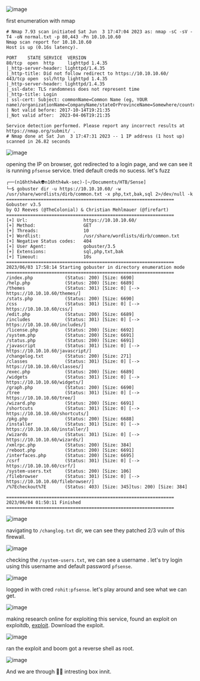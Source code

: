 ![image](https://github.com/n16hth4wk07/n16hth4wk07.github.io/assets/87468669/c02d04a0-b461-42af-b136-4104a84343ac)

first enumeration with nmap 

```
# Nmap 7.93 scan initiated Sat Jun  3 17:47:04 2023 as: nmap -sC -sV -T4 -oN normal.txt -p 80,443 -Pn 10.10.10.60
Nmap scan report for 10.10.10.60
Host is up (0.16s latency).

PORT    STATE SERVICE  VERSION
80/tcp  open  http     lighttpd 1.4.35
|_http-server-header: lighttpd/1.4.35
|_http-title: Did not follow redirect to https://10.10.10.60/
443/tcp open  ssl/http lighttpd 1.4.35
|_http-server-header: lighttpd/1.4.35
|_ssl-date: TLS randomness does not represent time
|_http-title: Login
| ssl-cert: Subject: commonName=Common Name (eg, YOUR name)/organizationName=CompanyName/stateOrProvinceName=Somewhere/countryName=US
| Not valid before: 2017-10-14T19:21:35
|_Not valid after:  2023-04-06T19:21:35

Service detection performed. Please report any incorrect results at https://nmap.org/submit/ .
# Nmap done at Sat Jun  3 17:47:31 2023 -- 1 IP address (1 host up) scanned in 26.82 seconds
```

![image](https://github.com/n16hth4wk07/n16hth4wk07.github.io/assets/87468669/2b538c44-d72a-4aa1-8b85-cda1239a0c20)

opening the IP on browser, got redirected to a login page, and we can see it is running `pfsense` service. tried default creds no sucess. let's fuzz

```
┌──(n16hth4wk👽n16hth4wk-sec)-[~/Documents/HTB/Sense]
└─$ gobuster dir -u https://10.10.10.60/ -w /usr/share/wordlists/dirb/common.txt -x php,txt,bak,sql 2>/dev/null -k 
===============================================================                
Gobuster v3.5                                                                      
by OJ Reeves (@TheColonial) & Christian Mehlmauer (@firefart)                   
===============================================================
[+] Url:                     https://10.10.10.60/
[+] Method:                  GET                                                   
[+] Threads:                 10
[+] Wordlist:                /usr/share/wordlists/dirb/common.txt
[+] Negative Status codes:   404
[+] User Agent:              gobuster/3.5                      
[+] Extensions:              sql,php,txt,bak
[+] Timeout:                 10s                                                   
===============================================================
2023/06/03 17:58:14 Starting gobuster in directory enumeration mode                
===============================================================
/index.php            (Status: 200) [Size: 6690]
/help.php             (Status: 200) [Size: 6689]
/themes               (Status: 301) [Size: 0] [--> https://10.10.10.60/themes/]
/stats.php            (Status: 200) [Size: 6690]
/css                  (Status: 301) [Size: 0] [--> https://10.10.10.60/css/]
/edit.php             (Status: 200) [Size: 6689]
/includes             (Status: 301) [Size: 0] [--> https://10.10.10.60/includes/]
/license.php          (Status: 200) [Size: 6692]
/system.php           (Status: 200) [Size: 6691]
/status.php           (Status: 200) [Size: 6691]
/javascript           (Status: 301) [Size: 0] [--> https://10.10.10.60/javascript/]
/changelog.txt        (Status: 200) [Size: 271]
/classes              (Status: 301) [Size: 0] [--> https://10.10.10.60/classes/]
/exec.php             (Status: 200) [Size: 6689]
/widgets              (Status: 301) [Size: 0] [--> https://10.10.10.60/widgets/]
/graph.php            (Status: 200) [Size: 6690]
/tree                 (Status: 301) [Size: 0] [--> https://10.10.10.60/tree/]
/wizard.php           (Status: 200) [Size: 6691]
/shortcuts            (Status: 301) [Size: 0] [--> https://10.10.10.60/shortcuts/]
/pkg.php              (Status: 200) [Size: 6688]
/installer            (Status: 301) [Size: 0] [--> https://10.10.10.60/installer/]
/wizards              (Status: 301) [Size: 0] [--> https://10.10.10.60/wizards/]
/xmlrpc.php           (Status: 200) [Size: 384]
/reboot.php           (Status: 200) [Size: 6691]
/interfaces.php       (Status: 200) [Size: 6695]
/csrf                 (Status: 301) [Size: 0] [--> https://10.10.10.60/csrf/]
/system-users.txt     (Status: 200) [Size: 106]
/filebrowser          (Status: 301) [Size: 0] [--> https://10.10.10.60/filebrowser/]
/%7Echeckout%7E       (Status: 403) [Size: 345]tus: 200) [Size: 384]  

===============================================================
2023/06/04 01:50:11 Finished
===============================================================
```

![image](https://github.com/n16hth4wk07/n16hth4wk07.github.io/assets/87468669/e16158c9-bd0e-46bd-ba18-ac7d779ed76f)

navigating to `/changlog.txt` dir, we can see they patched 2/3 vuln of this firewall.

![image](https://github.com/n16hth4wk07/n16hth4wk07.github.io/assets/87468669/8773335c-d279-4973-b2c7-71572aa79509)

checking the `/system-users.txt`, we can see a username . let's try login using this username and default password `pfsense`.

![image](https://github.com/n16hth4wk07/n16hth4wk07.github.io/assets/87468669/30109f59-d55e-4b12-b341-7b72b6e8a9af)

logged in with cred `rohit:pfsense`. let's play around and see what we can get.

![image](https://github.com/n16hth4wk07/n16hth4wk07.github.io/assets/87468669/9d50bbf9-5440-4236-b267-991ab15f2974)

making research online for exploiting this service, found an exploit on exploitdb, [exploit](https://www.exploit-db.com/exploits/43560). Download the exploit.

![image](https://github.com/n16hth4wk07/n16hth4wk07.github.io/assets/87468669/71e9b9ad-89bf-4653-8963-74680a5707b7)

ran the exploit and boom got a reverse shell as root.

![image](https://github.com/n16hth4wk07/n16hth4wk07.github.io/assets/87468669/3afe63ca-3d0c-4915-9dc5-ca6f514d2667)

And we are through 😮‍💨 intresting box innit.

